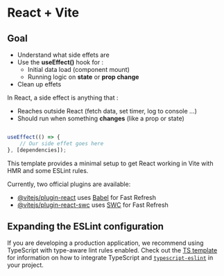 # React + Vite

## Goal
- Understand what side effets are
- Use the **useEffect()**  hook for :
    - Initial data load (component mount)
    - Running logic on **state** or **prop change**
- Clean up effets

In React, a side effect is anything that :
- Reaches outside React (fetch data, set timer, log to console ...)
- Should run when something **changes** (like a prop or state)

```jsx

useEffect(() => {
    // Our side effet goes here
}, [dependencies]);


```



This template provides a minimal setup to get React working in Vite with HMR and some ESLint rules.

Currently, two official plugins are available:

- [@vitejs/plugin-react](https://github.com/vitejs/vite-plugin-react/blob/main/packages/plugin-react) uses [Babel](https://babeljs.io/) for Fast Refresh
- [@vitejs/plugin-react-swc](https://github.com/vitejs/vite-plugin-react/blob/main/packages/plugin-react-swc) uses [SWC](https://swc.rs/) for Fast Refresh

## Expanding the ESLint configuration

If you are developing a production application, we recommend using TypeScript with type-aware lint rules enabled. Check out the [TS template](https://github.com/vitejs/vite/tree/main/packages/create-vite/template-react-ts) for information on how to integrate TypeScript and [`typescript-eslint`](https://typescript-eslint.io) in your project.
